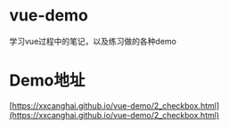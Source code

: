# vue-demo
学习vue过程中的笔记，以及练习做的各种demo

# Demo地址
[https://xxcanghai.github.io/vue-demo/2_checkbox.html](https://xxcanghai.github.io/vue-demo/2_checkbox.html)
